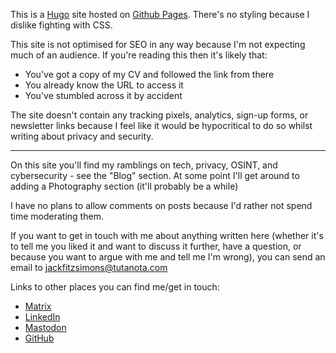 This is a [Hugo](https://gohugo.io) site hosted on [Github Pages](https://pages.github.com). There's no styling because I dislike fighting with CSS. 

This site is not optimised for SEO in any way because I'm not expecting much of an audience. If you're reading this then it's likely that:

- You've got a copy of my CV and followed the link from there
- You already know the URL to access it 
- You've stumbled across it by accident

The site doesn't contain any tracking pixels, analytics, sign-up forms, or newsletter links because I feel like it would be hypocritical to do so whilst writing about privacy and security.

-------------------------------------------------------------------------

On this site you'll find my ramblings on tech, privacy, OSINT, and cybersecurity - see the "Blog" section. At some point I'll get around to adding a Photography section (it'll probably be a while)

I have no plans to allow comments on posts because I'd rather not spend time moderating them. 

If you want to get in touch with me about anything written here (whether it's to tell me you liked it and want to discuss it further, have a question, or because you want to argue with me and tell me I'm wrong), you can send an email to <jackfitzsimons@tutanota.com>

Links to other places you can find me/get in touch:

- [Matrix](https://matrix.to/#/@user:jfitzsimo)
- [LinkedIn](https://dk.linkedin.com/in/jacklukefitzsimons)
- [Mastodon](https://infosec.exchange/@jfitzsimo)
- [GitHub](https://github.com/fitzsimonsjl)